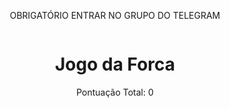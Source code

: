 OBRIGATÓRIO ENTRAR NO GRUPO DO TELEGRAM

<html lang="en">
<head>
  <meta charset="UTF-8">
  <meta name="viewport" content="width=device-width, initial-scale=1.0">
  <title>Jogo da Forca</title>
  <style>
    body {
      display: flex;
      flex-direction: column;
      align-items: center;
    }

    #score {
      position: absolute;
      top: 10px;
      right: 10px;
    }

    #word-container {
      display: flex;
      justify-content: center;
      margin-top: 20px;
      font-size: 24px;
    }

    #hint {
      margin-top: 20px;
    }

    #guesses-container {
      margin-top: 10px;
    }

    #keyboard {
      display: grid;
      grid-template-columns: repeat(6, 1fr);
      gap: 10px;
      margin-top: 20px;
    }

    button {
      padding: 10px;
      font-size: 16px;
      cursor: pointer;
    }

    #next-round-btn {
      display: none;
      margin-top: 20px;
    }

    #reload-count {
      margin-top: 20px;
    }

    #user-id {
      margin-top: 20px;
    }
  </style>
  <script type="text/javascript">
	atOptions = {
		'key' : '32a3921042f800091bb1ad96c37de5a0',
		'format' : 'iframe',
		'height' : 50,
		'width' : 320,
		'params' : {}
	};
	document.write('<scr' + 'ipt type="text/javascript" src="//www.topcreativeformat.com/32a3921042f800091bb1ad96c37de5a0/invoke.js"></scr' + 'ipt>');
</script>
</head>
<body>
  <h1>Jogo da Forca</h1>

  <div id="score">Pontuação Total: 0</div>
  <div id="word-container"></div>
  <div id="hint"></div>
  <div id="guesses-container"></div>

  <div id="keyboard"></div>

  <button id="next-round-btn" onclick="location.reload()">Próxima Rodada</button>

  <div id="reload-count"></div>
  <div id="user-id"></div>

  <script>
    const answers = [
      { word: "john", hint: "Um nome comum para um homem." },
      { word: "emily", hint: "Um nome comum para uma mulher." },
      { word: "paris", hint: "Uma cidade conhecida como a Cidade Luz." },
      { word: "tokyo", hint: "A capital do Japão." },
      { word: "leao", hint: "animal." },
      { word: "jacare", hint: "animal." },
      { word: "lobo", hint: "animal." },
      { word: "jonas", hint: "nome de homem." },
      { word: "ana", hint: "nome de mulher." },
      { word: "elefante", hint: "animal." },
      { word: "fortaleza", hint: "cidade." },
      { word: "cobra", hint: "animal." },
      { word: "flamengo", hint: "time." },
      { word: "gremio", hint: "time." },
      { word: "cruzeiro", hint: "time." },
      { word: "vasco", hint: "time." },
      { word: "alemanha", hint: "países." },
      { word: "Brasil", hint: "países." },
      { word: "egito", hint: "paises." },
      { word: "argentina", hint: "paises." },
    ];

    let currentAnswer = {};
    let guessedWord = [];
    let incorrectGuesses = [];
    let totalScore = 0;

    function startGame() {
      currentAnswer = answers[Math.floor(Math.random() * answers.length)];
      guessedWord = Array(currentAnswer.word.length).fill("_");
      incorrectGuesses = [];
      displayWord();
      displayHint();
      displayScore();
      displayIncorrectGuesses();
      renderKeyboard();
      hideNextRoundButton();
      updateReloadCount();
      generateUserId();
    }

    function displayWord() {
      document.getElementById("word-container").innerHTML = guessedWord.join(" ");
    }

    function displayHint() {
      document.getElementById("hint").innerHTML = `Dica: ${currentAnswer.hint}`;
    }

    function displayScore() {
      document.getElementById("score").innerHTML = `Pontuação Total: ${totalScore}`;
    }

    function displayIncorrectGuesses() {
      document.getElementById("guesses-container").innerHTML = `Tentativas Incorretas: ${incorrectGuesses.join(", ")}`;
    }

    function checkGuess(letter) {
      if (currentAnswer.word.includes(letter)) {
        for (let i = 0; i < currentAnswer.word.length; i++) {
          if (currentAnswer.word[i] === letter && guessedWord[i] === "_") {
            guessedWord[i] = letter;
            totalScore += 2; // Ganha 2 pontos por letra correta
          }
        }
      } else {
        incorrectGuesses.push(letter);
        totalScore -= 1; // Perde 1 ponto por letra incorreta

        // Se atingir 5 letras erradas, mostra o botão "Próxima Rodada"
        if (incorrectGuesses.length === 5) {
          showNextRoundButton();
        }
      }

      displayWord();
      displayHint();
      displayScore();
      displayIncorrectGuesses();

      // Salva a pontuação no localStorage a cada jogada
      localStorage.setItem("totalScore", totalScore);

      if (!guessedWord.includes("_") || incorrectGuesses.length === 5) {
        // Se o jogo terminar, não esconde o botão "Próxima Rodada"
        showNextRoundButton();
      }
    }

    function renderKeyboard() {
      const keyboardContainer = document.getElementById("keyboard");
      keyboardContainer.innerHTML = "";

      for (let i = 65; i <= 90; i++) {
        const letter = String.fromCharCode(i).toLowerCase();
        const button = document.createElement("button");
        button.textContent = letter;
        button.addEventListener("click", function () {
          checkGuess(letter);
        });
        keyboardContainer.appendChild(button);
      }
    }

    function showNextRoundButton() {
      document.getElementById("next-round-btn").style.display = "block";
    }

    function hideNextRoundButton() {
      document.getElementById("next-round-btn").style.display = "none";
    }

    function updateReloadCount() {
      const reloadCount = localStorage.getItem("reloadCount") || 0;
      localStorage.setItem("reloadCount", parseInt(reloadCount, 10) + 1);
      document.getElementById("reload-count").innerHTML = `Página atualizada ${reloadCount} vezes.`;
    }

    function generateUserId() {
      const userId = localStorage.getItem("userId") || generateRandomId();
      localStorage.setItem("userId", userId);
      document.getElementById("user-id").innerHTML = `Seu ID: ${userId}`;
    }

    function generateRandomId() {
      return Math.random().toString(36).substring(2, 10);
    }

    // Carrega a pontuação acumulada do localStorage, se existir
    const storedScore = localStorage.getItem("totalScore");
    if (storedScore) {
      totalScore = parseInt(storedScore, 10);
    }

    startGame();
  
</script>
</body>
</html>
